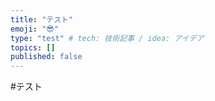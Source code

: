 ```yaml
---
title: "テスト"
emoji: "😎"
type: "test" # tech: 技術記事 / idea: アイデア
topics: []
published: false
---
```


#テスト
